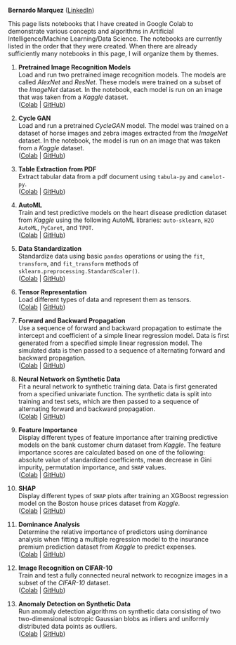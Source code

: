 **Bernardo Marquez** (<a href="http://www.linkedin.com/in/bernardo-marquez-1266476" target="_blank" rel="noopener noreferrer">LinkedIn</a>)

This page lists notebooks that I have created in Google Colab to demonstrate various concepts and algorithms in Artificial Intelligence/Machine Learning/Data Science. The notebooks are currently listed in the order that they were created. When there are already sufficiently many notebooks in this page, I will organize them by themes.

1. **Pretrained Image Recognition Models**  
Load and run two pretrained image recognition models. The models are called *AlexNet* and *ResNet*. These models were trained on a subset of the *ImageNet* dataset. In the notebook, each model is run on an image that was taken from a *Kaggle* dataset.  
(<a href="https://colab.research.google.com/drive/1sLkTThmtt-2VllfF-XnZ-Wi8rpcYZ26p?usp=sharing" target="_blank" rel="noopener noreferrer">Colab</a> | <a href="https://github.com/bern429/AI-ML-DS-Excursions/blob/main/000_pretrainedImageRecognitionModels/pretrainedImageRecognitionModels.ipynb" target="_blank" rel="noopener noreferrer">GitHub</a>)
   
2. **Cycle GAN**  
Load and run a pretrained *CycleGAN* model. The model was trained on a dataset of horse images and zebra images extracted from the *ImageNet* dataset. In the notebook, the model is run on an image that was taken from a *Kaggle* dataset.  
(<a href="https://colab.research.google.com/drive/13DJuCbOFmlbBpzy4ogVPwEUYRMrDbqYA?usp=sharing" target="_blank" rel="noopener noreferrer">Colab</a> | <a href="https://github.com/bern429/AI-ML-DS-Excursions/blob/main/001_cycleGAN/cycleGAN.ipynb" target="_blank" rel="noopener noreferrer">GitHub</a>)

3. **Table Extraction from PDF**  
Extract tabular data from a pdf document using `tabula-py` and `camelot-py`.  
(<a href="https://colab.research.google.com/drive/1rhVzA4qBoNf4z0NZ0Qb3GOXXjPkKPqmx?usp=sharing" target="_blank" rel="noopener noreferrer">Colab</a> | <a href="https://github.com/bern429/AI-ML-DS-Excursions/blob/main/002_tableExtractionFromPDF/tableExtractionFromPDF.ipynb" target="_blank" rel="noopener noreferrer">GitHub</a>)
 
4. **AutoML**  
Train and test predictive models on the heart disease prediction dataset from *Kaggle* using the following AutoML libraries: `auto-sklearn`, `H2O AutoML`, `PyCaret`, and `TPOT`.  
(<a href="https://colab.research.google.com/drive/1HXI8TcurZD3pB1rhjLWmIeadlNtVPSXq?usp=sharing" target="_blank" rel="noopener noreferrer">Colab</a> | <a href="https://github.com/bern429/AI-ML-DS-Excursions/blob/main/003_autoML/autoML.ipynb" target="_blank" rel="noopener noreferrer">GitHub</a>)

5. **Data Standardization**  
Standardize data using basic `pandas` operations or using the `fit`, `transform`, and `fit_transform` methods of `sklearn.preprocessing.StandardScaler()`.  
(<a href="https://colab.research.google.com/drive/1J_WzeYM6ySVN0JyjgvQwoRLp-MAPtwhx?usp=sharing" target="_blank" rel="noopener noreferrer">Colab</a> | <a href="https://github.com/bern429/AI-ML-DS-Excursions/blob/main/004_dataStandardization/dataStandardization.ipynb" target="_blank" rel="noopener noreferrer">GitHub</a>)
   
6. **Tensor Representation**  
Load different types of data and represent them as tensors.  
(<a href="https://colab.research.google.com/drive/1anyc1ZZyqe41KDik8Mo95i9kLdNtUcao?usp=sharing" target="_blank" rel="noopener noreferrer">Colab</a> | <a href="https://github.com/bern429/AI-ML-DS-Excursions/blob/main/005_tensorRepresentation/tensorRepresentation.ipynb" target="_blank" rel="noopener noreferrer">GitHub</a>)

7. **Forward and Backward Propagation**  
Use a sequence of forward and backward propagation to estimate the intercept and coefficient of a simple linear regression model. Data is first generated from a specified simple linear regression model. The simulated data is then passed to a sequence of alternating forward and backward propagation.  
(<a href="https://colab.research.google.com/drive/10qo5H_ZvA4Lq5dKXN-YVYNv89x_WsMQF?usp=sharing" target="_blank" rel="noopener noreferrer">Colab</a> | <a href="https://github.com/bern429/AI-ML-DS-Excursions/blob/main/006_forwardBackwardPropagation/forwardBackwardPropagation.ipynb" target="_blank" rel="noopener noreferrer">GitHub</a>)
  
8. **Neural Network on Synthetic Data**  
Fit a neural network to synthetic training data. Data is first generated from a specified univariate function. The synthetic data is split into training and test sets, which are then passed to a sequence of alternating forward and backward propagation.  
(<a href="https://colab.research.google.com/drive/1XGyd3w9uujVBdEOY95ocCOzBnh3_2Fn0?usp=sharing" target="_blank" rel="noopener noreferrer">Colab</a> | <a href="https://github.com/bern429/AI-ML-DS-Excursions/blob/main/007_neuralNetworkOnSyntheticData/neuralNetworkOnSyntheticData.ipynb" target="_blank" rel="noopener noreferrer">GitHub</a>)
  
9. **Feature Importance**  
Display different types of feature importance after training predictive models on the bank customer churn dataset from *Kaggle*. The feature importance scores are calculated based on one of the following: absolute value of standardized coefficients, mean decrease in Gini impurity, permutation importance, and `SHAP` values.  
(<a href="https://colab.research.google.com/drive/1V7_oIL2TZvZkAdQbMvQtkgspHvsStgoY?usp=sharing" target="_blank" rel="noopener noreferrer">Colab</a> | <a href="https://github.com/bern429/AI-ML-DS-Excursions/blob/main/008_featureImportance/featureImportance.ipynb" target="_blank" rel="noopener noreferrer">GitHub</a>)
  
10. **SHAP**  
Display different types of `SHAP` plots after training an XGBoost regression model on the Boston house prices dataset from *Kaggle*.  
(<a href="https://colab.research.google.com/drive/1DPyuYi0A1mLqzJsQ594_zFz3nVoeF76s?usp=sharing" target="_blank" rel="noopener noreferrer">Colab</a> | <a href="https://github.com/bern429/AI-ML-DS-Excursions/blob/main/009_shap/shap.ipynb" target="_blank" rel="noopener noreferrer">GitHub</a>)

11. **Dominance Analysis**  
Determine the relative importance of predictors using dominance analysis when fitting a multiple regression model to the insurance premium prediction dataset from *Kaggle* to predict expenses.  
(<a href="https://colab.research.google.com/drive/19oVz5iEv36a-dyl1-ST-SUa8lnb6w4dH?usp=sharing" target="_blank" rel="noopener noreferrer">Colab</a> | <a href="https://github.com/bern429/AI-ML-DS-Excursions/blob/main/010_dominanceAnalysis/dominanceAnalysis.ipynb" target="_blank" rel="noopener noreferrer">GitHub</a>)

12. **Image Recognition on CIFAR-10**  
Train and test a fully connected neural network to recognize images in a subset of the *CIFAR-10* dataset.  
(<a href="https://colab.research.google.com/drive/1nMeL5ID6UBGzKAAWdB9MEB1K2oJ7Vy6I?usp=sharing" target="_blank" rel="noopener noreferrer">Colab</a> | <a href="https://github.com/bern429/AI-ML-DS-Excursions/blob/main/011_imageRecognitionOnCIFAR/imageRecognitionOnCIFAR.ipynb" target="_blank" rel="noopener noreferrer">GitHub</a>)

13. **Anomaly Detection on Synthetic Data**  
Run anomaly detection algorithms on synthetic data consisting of two two-dimensional isotropic Gaussian blobs as inliers and uniformly distributed data points as outliers.  
(<a href="https://colab.research.google.com/drive/1GXPYmsO95XpVkpCrezM63tsp14cdh_KG?usp=sharing" target="_blank" rel="noopener noreferrer">Colab</a> | <a href="https://github.com/bmarquez429/AI-ML-DS-Excursions/blob/main/012_anomalyDetectionOnSyntheticData/anomalyDetectionOnSyntheticData.ipynb" target="_blank" rel="noopener noreferrer">GitHub</a>)
